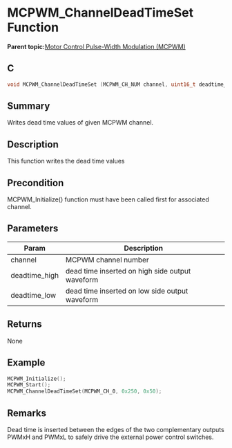 # MCPWM\_ChannelDeadTimeSet Function

**Parent topic:**[Motor Control Pulse-Width Modulation \(MCPWM\)](GUID-89C7FC43-0090-4047-99CD-F7EE4881E28E.md)

## C

```c
void MCPWM_ChannelDeadTimeSet (MCPWM_CH_NUM channel, uint16_t deadtime_high, uint16_t deadtime_low)
```

## Summary

Writes dead time values of given MCPWM channel.

## Description

This function writes the dead time values

## Precondition

MCPWM\_Initialize\(\) function must have been called first for associated channel.

## Parameters

|Param|Description|
|-----|-----------|
|channel|MCPWM channel number|
|deadtime\_high|dead time inserted on high side output waveform|
|deadtime\_low|dead time inserted on low side output waveform|

## Returns

None

## Example

```c
MCPWM_Initialize();
MCPWM_Start();
MCPWM_ChannelDeadTimeSet(MCPWM_CH_0, 0x250, 0x50);
```

## Remarks

Dead time is inserted between the edges of the two complementary outputs PWMxH and PWMxL to safely drive the external power control switches.

